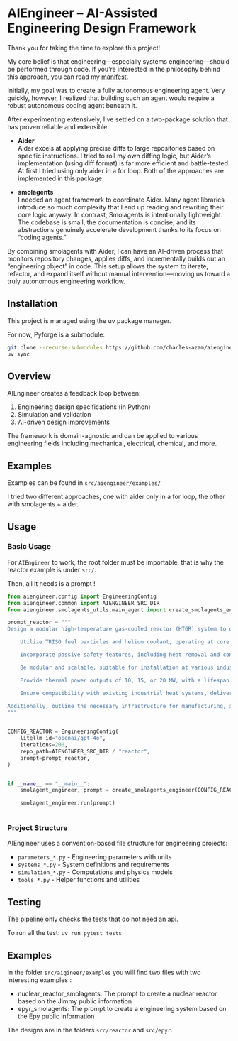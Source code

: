 # AIEngineer – AI-Assisted Engineering Design Framework

Thank you for taking the time to explore this project!

My core belief is that engineering—especially systems engineering—should be performed through code. If you’re interested in the philosophy behind this approach, you can read my [manifest](https://charles-azam.github.io/documentation/manifest/).

Initially, my goal was to create a fully autonomous engineering agent. Very quickly, however, I realized that building such an agent would require a robust autonomous coding agent beneath it.

After experimenting extensively, I’ve settled on a two-package solution that has proven reliable and extensible:

- **Aider**  
  Aider excels at applying precise diffs to large repositories based on specific instructions. I tried to roll my own diffing logic, but Aider’s implementation (using diff format) is far more efficient and battle-tested. At first I tried using only aider in a for loop. Both of the approaches are implemented in this package.

- **smolagents**  
  I needed an agent framework to coordinate Aider. Many agent libraries introduce so much complexity that I end up reading and rewriting their core logic anyway. In contrast, Smolagents is intentionally lightweight. The codebase is small, the documentation is concise, and its abstractions genuinely accelerate development thanks to its focus on “coding agents.”

By combining smolagents with Aider, I can have an AI-driven process that monitors repository changes, applies diffs, and incrementally builds out an “engineering object” in code. This setup allows the system to iterate, refactor, and expand itself without manual intervention—moving us toward a truly autonomous engineering workflow.

## Installation

This project is managed using the uv package manager.

For now, Pyforge is a submodule:

```bash
git clone --recurse-submodules https://github.com/charles-azam/aiengineer
uv sync
```

## Overview

AIEngineer creates a feedback loop between:
1. Engineering design specifications (in Python)
2. Simulation and validation
3. AI-driven design improvements

The framework is domain-agnostic and can be applied to various engineering fields including mechanical, electrical, chemical, and more.


## Examples

Examples can be found in `src/aiengineer/examples/`

I tried two different approaches, one with aider only in a for loop, the other with smolagents + aider.

## Usage

### Basic Usage

For `AIEngineer` to work, the root folder must be importable, that is why the reactor example is under `src/`.

Then, all it needs is a prompt !

```python
from aiengineer.config import EngineeringConfig
from aiengineer.common import AIENGINEER_SRC_DIR
from aiengineer.smolagents_utils.main_agent import create_smolagents_engineer

prompt_reactor = """
Design a modular high-temperature gas-cooled reactor (HTGR) system to decarbonizing industrial heat production. The system should:

    Utilize TRISO fuel particles and helium coolant, operating at core temperatures up to 600°C.

    Incorporate passive safety features, including heat removal and containment of fission products within fuel particles.

    Be modular and scalable, suitable for installation at various industrial sites.

    Provide thermal power outputs of 10, 15, or 20 MW, with a lifespan of 20 years and minimal refueling requirements.

    Ensure compatibility with existing industrial heat systems, delivering heat via a secondary CO2 loop to mediums such as steam, hot air, or thermal oil.

Additionally, outline the necessary infrastructure for manufacturing, assembly, and deployment, considering site requirements and regulatory compliance.
"""


CONFIG_REACTOR = EngineeringConfig(
    litellm_id="openai/gpt-4o",
    iterations=200,
    repo_path=AIENGINEER_SRC_DIR / "reactor",
    prompt=prompt_reactor,
)


if __name__ == "__main__":
    smolagent_engineer, prompt = create_smolagents_engineer(CONFIG_REACTOR)

    smolagent_engineer.run(prompt)
    
```

### Project Structure

AIEngineer uses a convention-based file structure for engineering projects:

- `parameters_*.py` - Engineering parameters with units
- `systems_*.py` - System definitions and requirements
- `simulation_*.py` - Computations and physics models
- `tools_*.py` - Helper functions and utilities

## Testing

The pipeline only checks the tests that do not need an api.

To run all the test: `uv run pytest tests`

## Examples

In the folder `src/aigineer/examples` you will find two files with two interesting examples :

- nuclear_reactor_smolagents: The prompt to create a nuclear reactor based on the Jimmy public information
- epyr_smolagents: The prompt to create a engineering system based on the Epy public information

The designs are in the folders `src/reactor` and `src/epyr`.